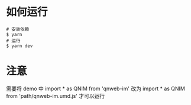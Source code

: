 # 如何运行

```shell
# 安装依赖
$ yarn 
# 运行
$ yarn dev
```

# 注意

需要将 demo 中 import * as QNIM from 'qnweb-im' 改为 import * as QNIM from 'path/qnweb-im.umd.js' 才可以运行